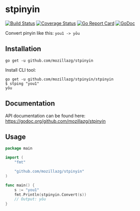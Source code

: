 stpinyin
==============

[![Build Status](https://travis-ci.org/mozillazg/stpinyin.svg?branch=master)](https://travis-ci.org/mozillazg/stpinyin)
[![Coverage Status](https://coveralls.io/repos/mozillazg/stpinyin/badge.svg?branch=master)](https://coveralls.io/r/mozillazg/stpinyin?branch=master)
[![Go Report Card](https://goreportcard.com/badge/github.com/mozillazg/stpinyin)](https://goreportcard.com/report/github.com/mozillazg/stpinyin)
[![GoDoc](https://godoc.org/github.com/mozillazg/stpinyin?status.svg)](https://godoc.org/github.com/mozillazg/stpinyin)

Convert pinyin like this: `you1 -> yōu`

Installation
------------

```
go get -u github.com/mozillazg/stpinyin
```

Install CLI tool:

```
go get -u github.com/mozillazg/stpinyin/stpinyin
$ stping "you1"
yōu
```


Documentation
--------------

API documentation can be found here:
https://godoc.org/github.com/mozillazg/stpinyin


Usage
------

```go
package main

import (
	"fmt"

	"github.com/mozillazg/stpinyin"
)

func main() {
	s := "you1"
	fmt.Println(stpinyin.Convert(s))
	// Output: yōu
}
```
